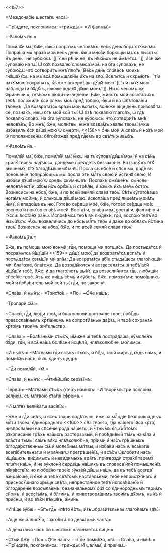 <<157>>

=Междоча́сїе шеста́гѡ часа̀.=

~Прїиди́те, поклони́мсѧ: =три́жды.= =И҆ ѱалмы̀.=

=Ѱало́мъ н҃є.=

Поми́лꙋй мѧ̀, бж҃е, ꙗ҆́кѡ попра́ мѧ человѣ́къ: ве́сь де́нь борѧ̀ стꙋжи́ ми.
Попра́ша мѧ̀ вразѝ моѝ ве́сь де́нь: ꙗ҆́кѡ мно́зи борю́щїи мѧ̀ съ высоты̀. Въ
де́нь ꙾не ᲂу҆бою́сѧ꙾[[꙾се́й рѣ́чи не, въ нѣ́кїихъ не и҆мѣ́етсѧ ꙾]], а҆́зъ же
ᲂу҆пова́ю на тѧ̀. Ѡ҆ бз҃ѣ похвалю̀ словеса̀ моѧ̑: на бг҃а ᲂу҆пова́хъ, не
ᲂу҆бою́сѧ: что̀ сотвори́тъ мнѣ̀ пло́ть; Ве́сь де́нь слове́съ мои́хъ гнꙋша́хꙋсѧ:
на мѧ̀ всѧ̑ помышлє́нїѧ и҆́хъ на ѕло̀. Вселѧ́тсѧ и҆ скры́ютъ, ꙾ті́и пѧ́тꙋ мою̀
сохранѧ́тъ, ꙗ҆́коже потерпѣ́ша дꙋ́шꙋ мою̀꙾[[꙾ті́и пѧ́тꙋ мою̀ наблюда́ти бꙋ́дꙋтъ,
ꙗ҆́коже жда́хꙋ дꙋшѝ моеѧ̀꙾]]. Ни ѡ҆ чесо́мъ же ѿри́неши ѧ҆̀, гнѣ́вомъ лю́ди
низведе́ши. Бж҃е, живо́тъ мо́й возвѣсти́хъ тебѣ̀: положи́лъ є҆сѝ сле́зы моѧ̑
пред̾ тобо́ю, ꙗ҆́кѡ и҆ во ѡ҆бѣтова́нїи твое́мъ. Да возвратѧ́тсѧ вразѝ моѝ
вспѧ́ть, во́ньже а҆́ще де́нь призовꙋ́ тѧ: сѐ, позна́хъ, ꙗ҆́кѡ бг҃ъ мо́й є҆сѝ
ты̀. Ѡ҆ бз҃ѣ похвалю̀ глаго́лъ, ѡ҆ гдⷭ҇ѣ похвалю̀ сло́во. На бг҃а ᲂу҆пова́хъ, не
ᲂу҆бою́сѧ: что̀ сотвори́тъ мнѣ̀ человѣ́къ; Во мнѣ̀, бж҃е, моли́твы, ꙗ҆̀же
возда́мъ хвалы̀ твоеѧ̀: Ꙗ҆́кѡ и҆зба́вилъ є҆сѝ дꙋ́шꙋ мою̀ ѿ сме́рти, <<158>>
ѻ҆́чи моѝ ѿ сле́зъ и҆ но́зѣ моѝ ѿ поползнове́нїѧ: бл҃гоꙋгождꙋ̀ пред̾ гдⷭ҇емъ во
свѣ́тѣ живы́хъ.

=Ѱало́мъ н҃ѕ.=

Поми́лꙋй мѧ̀, бж҃е, поми́лꙋй мѧ̀: ꙗ҆́кѡ на тѧ̀ ᲂу҆пова̀ дꙋша̀ моѧ̀, и҆ на сѣ́нь
крилꙋ̑ твоє́ю надѣ́юсѧ, до́ндеже пре́йдетъ беззако́нїе. Воззовꙋ̀ къ бг҃ꙋ
вы́шнемꙋ, бг҃ꙋ бл҃годѣ́ѧвшемꙋ мнѣ̀. Посла̀ съ нб҃сѐ и҆ сп҃се́ мѧ, дадѐ въ
поноше́нїе попира́ющыѧ мѧ̀: посла̀ бг҃ъ млⷭ҇ть свою̀ и҆ и҆́стинꙋ свою̀, И҆
и҆зба́ви дꙋ́шꙋ мою̀ ѿ среды̀ скѵ́мнѡвъ. Поспа́хъ смꙋще́нъ: сы́нове
человѣ́честїи, зꙋ́бы и҆́хъ ѻ҆рꙋ̑жїѧ и҆ стрѣ́лы, и҆ ѧ҆зы́къ и҆́хъ ме́чь ѻ҆́стръ.
Вознеси́сѧ на нб҃са̀, бж҃е, и҆ по все́й землѝ сла́ва твоѧ̀. Сѣ́ть ᲂу҆гото́ваша
нога́мъ мои̑мъ, и҆ слѧко́ша дꙋ́шꙋ мою̀: и҆скопа́ша пред̾ лице́мъ мои́мъ ꙗ҆́мꙋ,
и҆ впадо́ша въ ню̀. Гото́во се́рдце моѐ, бж҃е, гото́во се́рдце моѐ: воспою̀ и҆
пою̀ во сла́вѣ мое́й. Воста́ни, сла́ва моѧ̀, воста́ни, ѱалти́рю и҆ гꙋ́сли:
воста́нꙋ ра́нѡ. И҆сповѣ́мсѧ тебѣ̀ въ лю́дехъ, гдⷭ҇и, воспою̀ тебѣ̀ во ꙗ҆зы́цѣхъ:
Ꙗ҆́кѡ возвели́чисѧ до нб҃съ млⷭ҇ть твоѧ̀ и҆ да́же до ѻ҆́блакъ и҆́стина твоѧ̀.
Вознеси́сѧ на нб҃са̀, бж҃е, и҆ по все́й землѝ сла́ва твоѧ̀.

=Ѱало́мъ ѯ҃ѳ.=

Бж҃е, въ по́мощь мою̀ вонмѝ: гдⷭ҇и, помощи́ ми потщи́сѧ. Да постыдѧ́тсѧ и҆
посра́мѧтсѧ и҆́щꙋщїи <<159>> дꙋ́шꙋ мою̀, да возвратѧ́тсѧ вспѧ́ть и҆ постыдѧ́тсѧ
хотѧ́щїи мѝ ѕла̑ѧ: Да возратѧ́тсѧ а҆́бїе стыдѧ́щесѧ глаго́лющїи мѝ: бла́гоже,
бла́гоже. Да возра́дꙋютсѧ и҆ возвеселѧ́тсѧ ѡ҆ тебѣ̀ всѝ и҆́щꙋщїи тебѐ, бж҃е: и҆
да глаго́лютъ вы́нꙋ, да возвели́читсѧ гдⷭ҇ь, лю́бѧщїи сп҃се́нїе твоѐ. А҆́зъ же
ни́щъ є҆́смь и҆ ᲂу҆бо́гъ, бж҃е, помози́ ми: помо́щникъ мо́й и҆ и҆зба́витель мо́й
є҆сѝ ты̀, гдⷭ҇и, не закоснѝ.

=Сла́ва, и҆ ны́нѣ:= =Трист҃о́е.= =По= ~Ѻ҆́ч҃е на́шъ:

=Тропарѝ сїѧ̑:=

~Спасѝ, гдⷭ҇и, лю́ди твоѧ̑, и҆ благословѝ достоѧ́нїе твоѐ, побѣ̑ды
правосла́внымъ хрⷭ҇тїа́нѡмъ на сопроти̑вныѧ да́рꙋѧ, и҆ твоѐ сохранѧ́ѧ крⷭ҇то́мъ
твои́мъ жи́тельство.

=Сла́ва:= ~Болѣ́зньми ст҃ы́хъ, и҆́миже ѡ҆ тебѣ̀ пострада́ша, ᲂу҆моле́нъ бꙋ́ди,
гдⷭ҇и, и҆ всѧ̑ на́шѧ болѣ̑зни и҆сцѣлѝ, чл҃вѣколю́бче, мо́лимсѧ.

=И҆ ны́нѣ:= ~Мл҃твами гдⷭ҇и всѣ́хъ ст҃ы́хъ, и҆ бцⷣы, тво́й ми́ръ да́ждь на́мъ,
и҆ поми́лꙋй на́съ, ꙗ҆́кѡ є҆ди́нъ ще́дръ.

~Гдⷭ҇и поми́лꙋй, =м҃.=

=Сла́ва, и҆ ны́нѣ:= ~Чⷭ҇тнѣ́йшꙋю херꙋві̑мъ:

=І҆ере́й:= ~Мл҃твами ст҃ы́хъ ѻ҆тє́цъ на́шихъ: =И҆ твори́мъ трѝ покло́ны
вели̑кїѧ, съ мл҃твою ст҃а́гѡ є҆фре́ма.=

=И҆ мл҃твꙋ вели́кагѡ васі́лїа:=

~Бж҃е и҆ гдⷭ҇и си́лъ, и҆ всеѧ̀ тва́ри содѣ́телю, и҆́же за млⷭ҇рдїе
безприкла́дныѧ млⷭ҇ти твоеѧ̀, є҆диноро́днаго <<160>> сн҃а твоего̀, гдⷭ҇а на́шего
і҆и҃са хрⷭ҇та̀, низпосла́вый на сп҃се́нїе ро́да на́шегѡ, и҆ чⷭ҇тны́мъ є҆гѡ̀
крⷭ҇то́мъ рꙋкописа́нїе грѣ̑хъ на́шихъ растерза́вый, и҆ побѣди́вый тѣ́мъ нача̑ла
и҆ вла̑сти тьмы̀: са́мъ влⷣко чл҃вѣколю́бче, прїимѝ и҆ на́съ грѣ́шныхъ
бл҃года́рствєнныѧ сїѧ̑ и҆ молє́бныѧ мл҃твы, и҆ и҆зба́ви на́съ ѿ всѧ́кагѡ
всегꙋби́тельнагѡ и҆ мра́чнагѡ прегрѣше́нїѧ, и҆ всѣ́хъ ѡ҆ѕло́бити на́съ
и҆́щꙋщихъ, ви́димыхъ и҆ неви́димыхъ вра̑гъ. пригвоздѝ стра́хꙋ твоемꙋ̀ плѡ́ти
на́шѧ, и҆ не ᲂу҆клонѝ серде́цъ на́шихъ въ словеса̀ и҆лѝ помышлє́нїѧ лꙋка́вствїѧ:
но любо́вїю твое́ю ᲂу҆ѧзвѝ дꙋ́шы на́шѧ, да къ тебѣ̀ всегда̀ взира́юще, и҆ є҆́же
ѿ тебѐ свѣ́томъ наставлѧ́еми, тебѐ непристꙋ́пнаго и҆ присносꙋ́щнаго зрѧ́ще
свѣ́та, непреста́нное тебѣ̀ и҆сповѣ́данїе и҆ бл҃годаре́нїе возсыла́емъ,
безнача́льномꙋ ѻ҆ц҃ꙋ̀ со є҆диноро́днымъ твои́мъ сн҃омъ, и҆ всест҃ы́мъ, и҆
бл҃ги́мъ, и҆ животворѧ́щимъ твои́мъ дх҃омъ, ны́нѣ и҆ при́снѡ, и҆ во вѣ́ки
вѣкѡ́въ, а҆ми́нь.

=И҆ а҆́ще ᲂу҆́бѡ= ~Бг҃ъ гдⷭ҇ь =пѣ́то є҆́сть, и҆зъѡбрази́тєльнаѧ глаго́лемъ
здѣ̀.=

=А҆́ще же а҆ллилꙋ́їа, глаго́ли ѧ҆̀ по девѧ́томъ часѣ̀.=

=А҆ девѧ́твый ча́съ по шесто́мъ начина́етсѧ си́це:=

~Ст҃ы́й бж҃е: =По= ~Ѻ҆́ч҃е на́шъ: ==Гдⷭ҇и поми́лꙋй, =в҃і.==Сла́ва, и҆ ны́нѣ:=
~Прїиди́те, поклони́мсѧ: =три́жды: И҆ ѱалмы̀, и҆ прѡ́чаѧ.=

